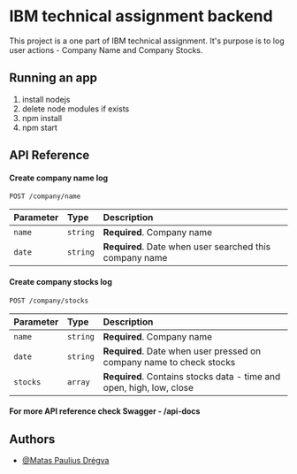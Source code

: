 # IBM technical assignment backend

This project is a one part of IBM technical assignment. 
It's purpose is to log user actions - Company Name and Company Stocks.

## Running an app

1. install nodejs
2. delete node modules if exists
3. npm install
4. npm start

## API Reference

#### Create company name log

```http
POST /company/name
```

| Parameter | Type     | Description                |
| :-------- | :------- | :------------------------- |
| `name` | `string` | **Required**. Company name    |
| `date` | `string` | **Required**. Date when user searched this company name |

#### Create company stocks log

```http
POST /company/stocks
```

| Parameter | Type     | Description                |
| :-------- | :------- | :------------------------- |
| `name` | `string` | **Required**. Company name    |
| `date` | `string` | **Required**. Date when user pressed on company name to check stocks |
| `stocks` | `array` | **Required**. Contains stocks data - time and open, high, low, close|


#### For more API reference check Swagger - /api-docs


## Authors

- [@Matas Paulius Drėgva](https://github.com/Jok3r182)


